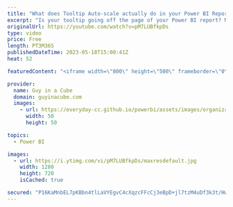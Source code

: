 ```yaml
---
title: "What does Tooltip Auto-scale actually do in your Power BI Report?"
excerpt: "Is your tooltip going off the page of your Power BI report? Maybe it looks weird on an iPad or smaller device. Adam shows how the new tooltip auto-scale feature can help.  April 2023 Update reference https://powerbi.microsoft.com/blog/power-bi-april-2023-feature-summary/#post-23001-_Toc1599845071  Documentation:"
originalUrl: https://youtube.com/watch?v=pM7LUBfkpDs
type: video
price: Free
length: PT3M36S
publishedDateTime: 2023-05-18T15:00:41Z
heat: 52

featuredContent: "<iframe width=\"800\" height=\"500\" frameborder=\"0\" src=\"https://www.youtube.com/embed/pM7LUBfkpDs\" allow=\"accelerometer; autoplay; encrypted-media; gyroscope; picture-in-picture\" allowfullscreen></iframe>"

provider:
  name: Guy in a Cube
  domain: guyinacube.com
  images:
    - url: https://everyday-cc.github.io/powerbi/assets/images/organizations/guyinacube.com-50x50.jpg
      width: 50
      height: 50

topics:
  - Power BI

images:
  - url: https://i.ytimg.com/vi/pM7LUBfkpDs/maxresdefault.jpg
    width: 1280
    height: 720
    isCached: true

secured: "P16KaMnbEL7pKBbn4tlLaVYEgvC4cXqzcFFcCj3eBpD+jl7tzM4uDf3k3t/HwDRFBmGDam4mXbptLf2rlN2ac5D5F/dQemsZ384baHnAPQiNRRHYAcEhTHXL4/cHnTYy0KqT8nCEHC28KfdA7sCHzRZZX3KFgYWWejUjb/Z/tMYjbL4a+/Oqs38T5Z13dzbRQRlq5HrWkQJKB69cQocUo5TkcXRrJbMDAOWoURX9kxooIXkJKG+ghk+CJcMNugKpH7MKky3KsefmMsJtwywiDurzTKS7D2tg1qz4/eUsMsNgbVaD4TTLE5MeozvOam/77SnC6gl/4wpbE7s5lLGV8L+GVbawB3q5PAN4p7v33YD4jtcqXAd+lNl9VUagWwcytBCfVu8vjpUfnxu/msFFoBrls6zodKWe25I/Q3ZQ2o4=;lG1y5N4IeNBHk3UKxMth4Q=="
---
```


